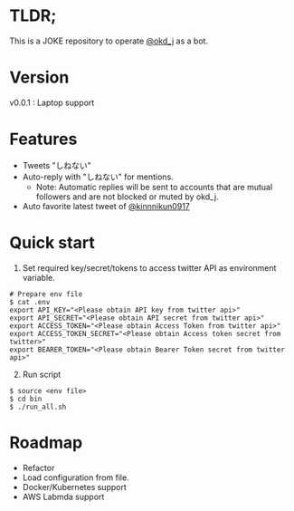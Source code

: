 # TLDR;
This is a JOKE repository to operate [@okd_j](https://twitter.com/okd_j) as a bot.

# Version
v0.0.1 : Laptop support

# Features
* Tweets "しねない"
* Auto-reply with "しねない" for mentions.
  * Note: Automatic replies will be sent to accounts that are mutual followers and are not blocked or muted by okd_j.
* Auto favorite latest tweet of [@kinnnikun0917](https://twitter.com/kinnikun0917)

# Quick start
1. Set required key/secret/tokens to access twitter API as environment variable.
```
# Prepare env file
$ cat .env
export API_KEY="<Please obtain API key from twitter api>"
export API_SECRET="<Please obtain API secret from twitter api>"
export ACCESS_TOKEN="<Please obtain Access Token from twitter api>"
export ACCESS_TOKEN_SECRET="<Please obtain Access token secret from twitter>"
export BEARER_TOKEN="<Please obtain Bearer Token secret from twitter api>"

```

2. Run script
```
$ source <env file>
$ cd bin
$ ./run_all.sh
```

# Roadmap
* Refactor
* Load configuration from file.
* Docker/Kubernetes support
* AWS Labmda support
